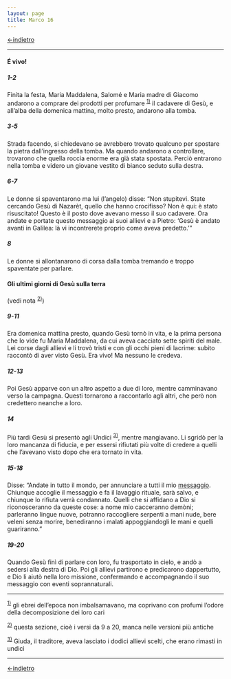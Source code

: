 ```yaml
---
layout: page
title: Marco 16
---
```


[<-indietro](Mc15.html) 
 
 ------------------------------------------------------------------------
#### É vivo!

##### 1-2

Finita la festa, Maria Maddalena, Salomé e Maria madre di Giacomo andarono a comprare dei prodotti per profumare <sup><a href="#fn__1" id="fnt__1" class="fn_top">1)</a></sup> il cadavere di Gesù, e all’alba della domenica mattina, molto presto, andarono alla tomba.

##### 3-5

Strada facendo, si chiedevano se avrebbero trovato qualcuno per spostare la pietra dall’ingresso della tomba. Ma quando andarono a controllare, trovarono che quella roccia enorme era già stata spostata. Perciò entrarono nella tomba e videro un giovane vestito di bianco seduto sulla destra.

##### 6-7

Le donne si spaventarono ma lui (l’angelo) disse: “Non stupitevi. State cercando Gesù di Nazarèt, quello che hanno crocifisso? Non è qui: è stato risuscitato! Questo è il posto dove avevano messo il suo cadavere. Ora andate e portate questo messaggio ai suoi allievi e a Pietro: ‘Gesù è andato avanti in Galilea: là vi incontrerete proprio come aveva predetto.’”

##### 8

Le donne si allontanarono di corsa dalla tomba tremando e troppo spaventate per parlare.

#### Gli ultimi giorni di Gesù sulla terra

(vedi nota <sup><a href="#fn__2" id="fnt__2" class="fn_top">2)</a></sup>)

##### 9-11

Era domenica mattina presto, quando Gesù tornò in vita, e la prima persona che lo vide fu Maria Maddalena, da cui aveva cacciato sette spiriti del male. Lei corse dagli allievi e li trovò tristi e con gli occhi pieni di lacrime: subito raccontò di aver visto Gesù. Era vivo! Ma nessuno le credeva.

##### 12-13

Poi Gesù apparve con un altro aspetto a due di loro, mentre camminavano verso la campagna. Questi tornarono a raccontarlo agli altri, che però non credettero neanche a loro.

##### 14

Più tardi Gesù si presentò agli Undici <sup><a href="#fn__3" id="fnt__3" class="fn_top">3)</a></sup>, mentre mangiavano. Li sgridò per la loro mancanza di fiducia, e per essersi rifiutati più volte di credere a quelli che l’avevano visto dopo che era tornato in vita.

##### 15-18

Disse: “Andate in tutto il mondo, per annunciare a tutti il mio <a href="http://www.pachialu.it/doku/doku.php?id=glossario#vangelo" class="wikilink1" title="glossario">messaggio</a>. Chiunque accoglie il messaggio e fa il lavaggio rituale, sarà salvo, e chiunque lo rifiuta verrà condannato. Quelli che si affidano a Dio si riconosceranno da queste cose: a nome mio cacceranno demòni; parleranno lingue nuove, potranno raccogliere serpenti a mani nude, bere veleni senza morire, benediranno i malati appoggiandogli le mani e quelli guariranno.”

##### 19-20

Quando Gesù finì di parlare con loro, fu trasportato in cielo, e andò a sedersi alla destra di Dio. Poi gli allievi partirono e predicarono dappertutto, e Dio li aiutò nella loro missione, confermando e accompagnando il suo messaggio con eventi soprannaturali.

------------------------------------------------------------------------
<sup><a href="#fnt__1" id="fn__1" class="fn_bot">1)</a></sup> gli ebrei dell’epoca non imbalsamavano, ma coprivano con profumi l’odore della decomposizione dei loro cari

<sup><a href="#fnt__2" id="fn__2" class="fn_bot">2)</a></sup> questa sezione, cioè i versi da 9 a 20, manca nelle versioni più antiche

<sup><a href="#fnt__3" id="fn__3" class="fn_bot">3)</a></sup> Giuda, il traditore, aveva lasciato i dodici allievi scelti, che erano rimasti in undici

------------------------------------------------------------------------

[<-indietro](Mc15.html)

